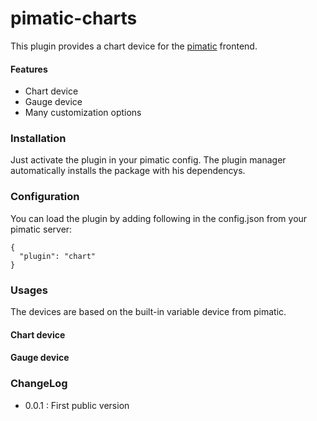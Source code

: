 pimatic-charts
=======================

This plugin provides a chart device for the [pimatic](https://pimatic.org/) frontend.

#### Features
* Chart device 
* Gauge device
* Many customization options 

### Installation

Just activate the plugin in your pimatic config. The plugin manager automatically installs the package with his dependencys.

### Configuration

You can load the plugin by adding following in the config.json from your pimatic server:

    {
      "plugin": "chart"
    }

### Usages

The devices are based on the built-in variable device from pimatic.

#### Chart device

#### Gauge device

### ChangeLog
* 0.0.1 : First public version
